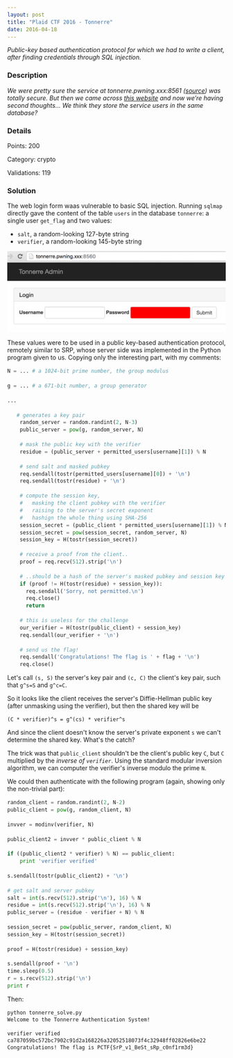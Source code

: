 ```yaml
---
layout: post
title: "Plaid CTF 2016 - Tonnerre"
date: 2016-04-18
---
```


*Public-key based authentication protocol for which we had to write a
client, after finding credentials through SQL injection.*

<!--more-->

### Description


*We were pretty sure the service at tonnerre.pwning.xxx:8561
([source](/resources/2016/pctf/tonnerre/server.py)) was totally secure.
But then we came across [this website](http://tonnerre.pwning.xxx:8560/)
and now we’re having second thoughts... We think they store the service
users in the same database?*

### Details

Points:      200

Category:    crypto

Validations: 119


### Solution

The web login form waas vulnerable to basic SQL injection. Running
`sqlmap` directly gave the content of the table `users` in the database
`tonnerre`: a single user `get_flag` and two values: 

* `salt`, a random-looking 127-byte string
* `verifier`, a random-looking 145-byte string

<img src="/resources/2016/pctf/tonnerre/web.png" width="800">

These values were to be used in a public key-based authentication
protocol, remotely similar to SRP, whose server side was implemented in
the Python program given to us. Copying only the interesting part, with
my comments:

```python
N = ... # a 1024-bit prime number, the group modulus

g = ... # a 671-bit number, a group generator

...

   # generates a key pair
    random_server = random.randint(2, N-3)
    public_server = pow(g, random_server, N)

    # mask the public key with the verifier
    residue = (public_server + permitted_users[username][1]) % N

    # send salt and masked pubkey
    req.sendall(tostr(permitted_users[username][0]) + '\n')
    req.sendall(tostr(residue) + '\n')

    # compute the session key,
    #   masking the client pubkey with the verifier
    #   raising to the server's secret exponent
    #   hashign the whole thing using SHA-256
    session_secret = (public_client * permitted_users[username][1]) % N
    session_secret = pow(session_secret, random_server, N)
    session_key = H(tostr(session_secret))

    # receive a proof from the client..
    proof = req.recv(512).strip('\n')

    # ..should be a hash of the server's masked pubkey and session key
    if (proof != H(tostr(residue) + session_key)):
      req.sendall('Sorry, not permitted.\n')
      req.close()
      return

    # this is useless for the challenge
    our_verifier = H(tostr(public_client) + session_key)
    req.sendall(our_verifier + '\n')

    # send us the flag!
    req.sendall('Congratulations! The flag is ' + flag + '\n')
    req.close()
```

Let's call `(s, S)` the server's key pair and `(c, C)` the client's key pair, such that `g^s=S` and `g^c=C`.

So it looks like the client receives the server's Diffie-Hellman public
key (after unmasking using the verifier), but then the shared key will
be
```
(C * verifier)^s = g^(cs) * verifier^s
```
And since the client doesn't know the server's private exponent `s`
we can't determine the shared key. What's the catch?

The trick was that `public_client` shouldn't be the client's public key
`C`, but `C` multiplied by the *inverse of `verifier`*. Using the
standard modular inversion algorithm, we can computer the verifier's
inverse modulo the prime `N`.

We could then authenticate with the following program (again, showing
only the non-trivial part):

```python
random_client = random.randint(2, N-2)
public_client = pow(g, random_client, N)

invver = modinv(verifier, N)

public_client2 = invver * public_client % N

if ((public_client2 * verifier) % N) == public_client:
    print 'verifier verified'

s.sendall(tostr(public_client2) + '\n')

# get salt and server pubkey
salt = int(s.recv(512).strip('\n'), 16) % N
residue = int(s.recv(512).strip('\n'), 16) % N
public_server = (residue - verifier + N) % N

session_secret = pow(public_server, random_client, N)
session_key = H(tostr(session_secret))

proof = H(tostr(residue) + session_key)

s.sendall(proof + '\n')
time.sleep(0.5)
r = s.recv(512).strip('\n')
print r
```

Then:
```
python tonnerre_solve.py
Welcome to the Tonnerre Authentication System!

verifier verified
ca787059bc572bc7902c91d2a168226a32052518073f4c32948ff02826e6be22
Congratulations! The flag is PCTF{SrP_v1_BeSt_sRp_c0nf1rm3d}
```
